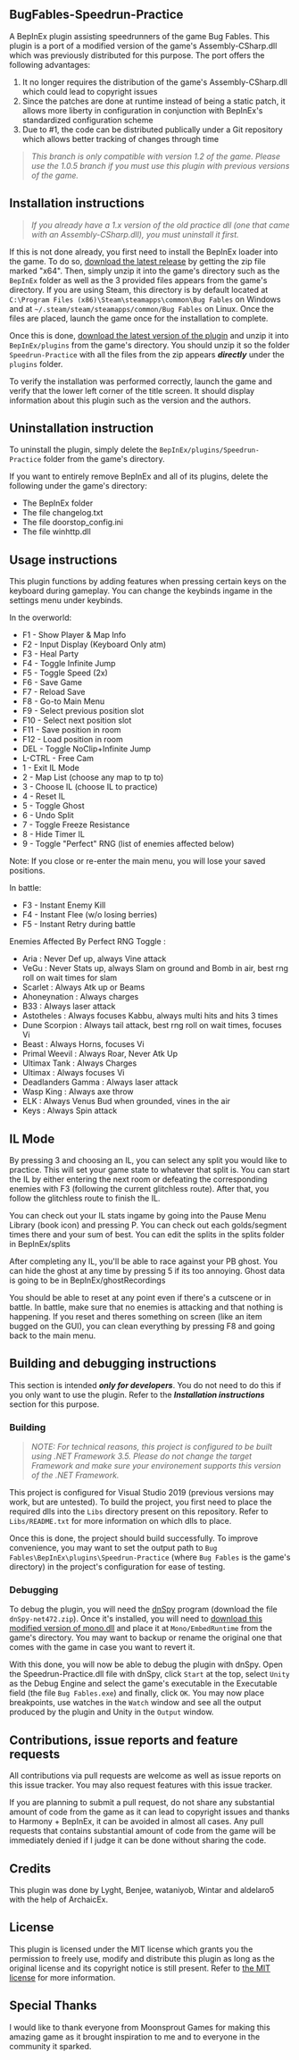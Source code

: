 ## BugFables-Speedrun-Practice
A BepInEx plugin assisting speedrunners of the game Bug Fables. This plugin is a port of a modified version of the game's Assembly-CSharp.dll which was previously distributed for this purpose. The port offers the following advantages:

1. It no longer requires the distribution of the game's Assembly-CSharp.dll which could lead to copyright issues
2. Since the patches are done at runtime instead of being a static patch, it allows more liberty in configuration in conjunction with BepInEx's standardized configuration scheme
3. Due to #1, the code can be distributed publically under a Git repository which allows better tracking of changes through time

> _This branch is only compatible with version 1.2 of the game. Please use the 1.0.5 branch if you must use this plugin with previous versions of the game._

## Installation instructions
> _If you already have a 1.x version of the old practice dll (one that came with an Assembly-CSharp.dll), you must uninstall it first._

If this is not done already, you first need to install the BepInEx loader into the game. To do so, [download the latest release](https://github.com/BepInEx/BepInEx/releases) by getting the zip file marked "x64". Then, simply unzip it into the game's directory such as the `BepInEx` folder as well as the 3 provided files appears from the game's directory. If you are using Steam, this directory is by default located at `C:\Program Files (x86)\Steam\steamapps\common\Bug Fables` on Windows and at `~/.steam/steam/steamapps/common/Bug Fables` on Linux. Once the files are placed, launch the game once for the installation to complete.

Once this is done, [download the latest version of the plugin](https://github.com/aldelaro5/BugFables-Speedrun-Practice/releases) and unzip it into `BepInEx/plugins` from the game's directory. You should unzip it so the folder `Speedrun-Practice` with all the files from the zip appears ***directly*** under the `plugins` folder.

To verify the installation was performed correctly, launch the game and verify that the lower left corner of the title screen. It should display information about this plugin such as the version and the authors.

## Uninstallation instruction
To uninstall the plugin, simply delete the `BepInEx/plugins/Speedrun-Practice` folder from the game's directory. 

If you want to entirely remove BepInEx and all of its plugins, delete the following under the game's directory:

* The BepInEx folder
* The file changelog.txt
* The file doorstop_config.ini
* The file winhttp.dll

## Usage instructions
This plugin functions by adding features when pressing certain keys on the keyboard during gameplay. You can change the keybinds ingame in the settings menu under keybinds. 

In the overworld:

* F1 - Show Player & Map Info
* F2 - Input Display (Keyboard Only atm)
* F3 - Heal Party
* F4 - Toggle Infinite Jump
* F5 - Toggle Speed (2x)
* F6 - Save Game
* F7 - Reload Save
* F8 - Go-to Main Menu
* F9 - Select previous position slot
* F10 - Select next position slot
* F11 - Save position in room
* F12 - Load position in room
* DEL - Toggle NoClip+Infinite Jump 
* L-CTRL - Free Cam
* 1 - Exit IL Mode
* 2 - Map List (choose any map to tp to)
* 3 - Choose IL (choose IL to practice)
* 4 - Reset IL
* 5 - Toggle Ghost
* 6 - Undo Split
* 7 - Toggle Freeze Resistance
* 8 - Hide Timer IL 
* 9 - Toggle "Perfect" RNG (list of enemies affected below)

Note: If you close or re-enter the main menu, you will lose your saved positions.

In battle:

* F3 - Instant Enemy Kill
* F4 - Instant Flee (w/o losing berries)
* F5 - Instant Retry during battle

Enemies Affected By Perfect RNG Toggle : 
* Aria : Never Def up, always Vine attack
* VeGu : Never Stats up, always Slam on ground and Bomb in air, best rng roll on wait times for slam
* Scarlet : Always Atk up or Beams
* Ahoneynation : Always charges
* B33 : Always laser attack
* Astotheles : Always focuses Kabbu, always multi hits and hits 3 times
* Dune Scorpion : Always tail attack, best rng roll on wait times, focuses Vi
* Beast : Always Horns, focuses Vi
* Primal Weevil : Always Roar, Never Atk Up
* Ultimax Tank : Always Charges
* Ultimax : Always focuses Vi
* Deadlanders Gamma : Always laser attack
* Wasp King : Always axe throw
* ELK : Always Venus Bud when grounded, vines in the air
* Keys : Always Spin attack

## IL Mode 

By pressing 3 and choosing an IL, you can select any split you would like to practice. This will set your game state to whatever that split is. You can start the IL by either entering the next room or defeating the corresponding enemies with F3 (following the current glitchless route). After that, you follow the glitchless route to finish the IL. 

You can check out your IL stats ingame by going into the Pause Menu Library (book icon) and pressing P. You can check out each golds/segment times there and your sum of best. You can edit the splits in the splits folder in BepInEx/splits

After completing any IL, you'll be able to race against your PB ghost. You can hide the ghost at any time by pressing 5 if its too annoying. Ghost data is going to be in BepInEx/ghostRecordings

You should be able to reset at any point even if there's a cutscene or in battle. In battle, make sure that no enemies is attacking and that nothing is happening. 
If you reset and theres something on screen (like an item bugged on the GUI), you can clean everything by pressing F8 and going back to the main menu.

## Building and debugging instructions
This section is intended ***only for developers***. You do not need to do this if you only want to use the plugin. Refer to the ***Installation instructions*** section for this purpose.

### Building
> _NOTE: For technical reasons, this project is configured to be built using .NET Framework 3.5. Please do not change the target Framework and make sure your environement supports this version of the .NET Framework._

This project is configured for Visual Studio 2019 (previous versions may work, but are untested). To build the project, you first need to place the required dlls into the `Libs` directory present on this repository. Refer to `Libs/README.txt` for more information on which dlls to place.

Once this is done, the project should build successfully. To improve convenience, you may want to set the output path to `Bug Fables\BepInEx\plugins\Speedrun-Practice` (where `Bug Fables` is the game's directory) in the project's configuration for ease of testing.

### Debugging
To debug the plugin, you will need the [dnSpy](https://github.com/0xd4d/dnSpy/releases) program (download the file ` dnSpy-net472.zip`). Once it's installed, you will need to [download this modified version of mono.dll](https://drive.google.com/open?id=1u_xyatcUWKceWajzNImkvKQuNxKgArHi) and place it at `Mono/EmbedRuntime` from the game's directory. You may want to backup or rename the original one that comes with the game in case you want to revert it.

With this done, you will now be able to debug the plugin with dnSpy. Open the Speedrun-Practice.dll file with dnSpy, click `Start` at the top, select `Unity` as the Debug Engine and select the game's executable in the Executable field (the file `Bug Fables.exe`) and finally, click `OK`. You may now place breakpoints, use watches in the `Watch` window and see all the output produced by the plugin and Unity in the `Output` window.

## Contributions, issue reports and feature requests
All contributions via pull requests are welcome as well as issue reports on this issue tracker. You may also request features with this issue tracker.

If you are planning to submit a pull request, do not share any substantial amount of code from the game as it can lead to copyright issues and thanks to Harmony + BepInEx, it can be avoided in almost all cases. Any pull requests that contains substantial amount of code from the game will be immediately denied if I judge it can be done without sharing the code.

## Credits
This plugin was done by Lyght, Benjee, wataniyob, Wintar and aldelaro5 with the help of ArchaicEx.

## License
This plugin is licensed under the MIT license which grants you the permission to freely use, modify and distribute this plugin as long as the original license and its copyright notice is still present. Refer to [the MIT license](https://github.com/aldelaro5/BugFables-Speedrun-Practice/blob/master/LICENSE) for more information.

## Special Thanks
I would like to thank everyone from Moonsprout Games for making this amazing game as it brought inspiration to me and to everyone in the community it sparked.
